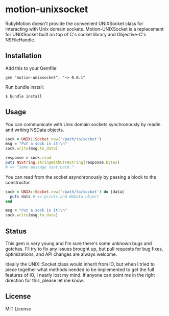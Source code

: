 motion-unixsocket
=================

RubyMotion doesn't provide the convenient UNIXSocket class for interacting with
Unix domain sockets. Motion-UNIXSocket is a replacement for UNIXSocket built
on top of C's socket library and Objective-C's NSFileHandle.

Installation
------------

Add this to your Gemfile:

`gem "motion-unixsocket", "~> 0.0.1"`

Run bundle install:

`$ bundle install`

Usage
-----

You can communicate with Unix domain sockets synchronously by readin and
writing NSData objects.

```ruby
sock = UNIX::Socket.new('/path/to/socket')
msg = "Put a sock in it!\n"
sock.write(msg.to_data)

response = sock.read
puts NSString.stringWithUTF8String(response.bytes)
# => "Some message sent back."
```

You can read from the socket asynchronously by passing a block to the constructor.

```ruby
sock = UNIX::Socket.new('/path/to/socket') do |data|
  puts data # => prints and NSData object
end

msg = "Put a sock in it!\n"
sock.write(msg.to_data)
```

Status
------

This gem is very young and I'm sure there's some unknown bugs and gotchas. I'll try to fix any issues brought up, but pull requests for bug fixes, optimizations, and API changes are always welcome.

Ideally the UNIX::Socket class would inherit from IO, but when I tried to piece together what methods needed to be implemented to get the full features of IO, I nearly lost my mind. If anyone can point me in the right direction for this, please let me know.

License
-------

MIT License
